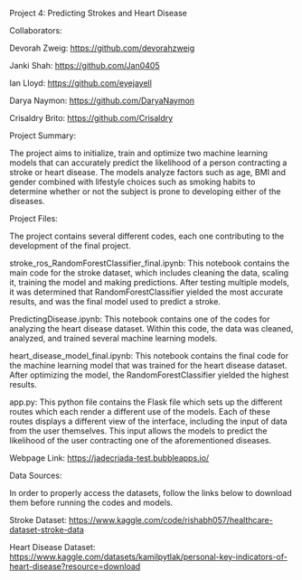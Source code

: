 Project 4:
Predicting Strokes and Heart Disease

Collaborators:

Devorah Zweig: https://github.com/devorahzweig

Janki Shah: https://github.com/Jan0405

Ian Lloyd: https://github.com/eyejayell

Darya Naymon: https://github.com/DaryaNaymon

Crisaldry Brito: https://github.com/Crisaldry

Project Summary:

The project aims to initialize, train and optimize two machine learning models that can accurately predict the likelihood of a person contracting a stroke or heart disease. The models analyze factors such as age, BMI and gender combined with lifestyle choices such as smoking habits to determine whether or not the subject is prone to developing either of the diseases.

Project Files:

The project contains several different codes, each one contributing to the development of the final project. 

stroke_ros_RandomForestClassifier_final.ipynb:
This notebook contains the main code for the stroke dataset, which includes cleaning the data, scaling it, training the model and making predictions. 
After testing multiple models, it was determined that RandomForestClassifier yielded the most accurate results, and was the final model used to predict a stroke. 

PredictingDisease.ipynb:
This notebook contains one of the codes for analyzing the heart disease dataset. Within this code, the data was cleaned, analyzed, and trained several machine learning models. 

heart_disease_model_final.ipynb: 
This notebook contains the final code for the machine learning model that was trained for the heart disease dataset. After optimizing the model, the RandomForestClassifier yielded the highest results. 

app.py:
This python file contains the Flask file which sets up the different routes which each render a different use of the models. Each of these routes displays a different view of the interface, including the input of data from the user themselves. This input allows the models to predict the likelihood of the user contracting one of the aforementioned diseases. 

Webpage Link: https://jadecriada-test.bubbleapps.io/


Data Sources: 

In order to properly access the datasets, follow the links below to download them before running the codes and models. 

Stroke Dataset: https://www.kaggle.com/code/rishabh057/healthcare-dataset-stroke-data

Heart Disease Dataset: https://www.kaggle.com/datasets/kamilpytlak/personal-key-indicators-of-heart-disease?resource=download
